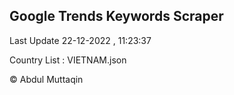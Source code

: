 

## Google Trends Keywords Scraper 
 
Last Update 22-12-2022 , 11:23:37

Country List :
VIETNAM.json



© Abdul Muttaqin 
